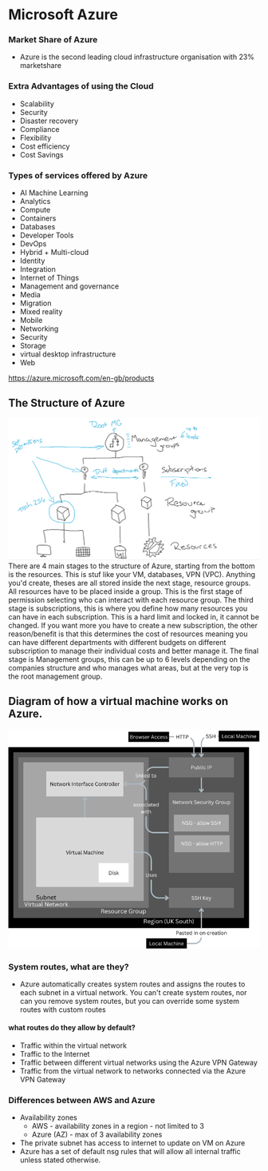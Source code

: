 # Microsoft Azure

### Market Share of Azure

- Azure is the second leading cloud infrastructure organisation with 23% marketshare

### Extra Advantages of using the Cloud

- Scalability
- Security
- Disaster recovery
- Compliance
- Flexibility
- Cost efficiency
- Cost Savings

### Types of services offered by Azure

- AI Machine Learning
- Analytics
- Compute
- Containers
- Databases
- Developer Tools
- DevOps
- Hybrid + Multi-cloud
- Identity
- Integration
- Internet of Things
- Management and governance
- Media
- Migration
- Mixed reality
- Mobile
- Networking
- Security
- Storage
- virtual desktop infrastructure
- Web

https://azure.microsoft.com/en-gb/products

## The Structure of Azure

![](images/azure-structure.png)
There are 4 main stages to the structure of Azure, starting from the bottom is the resources. This is stuf like your VM, databases, VPN (VPC). Anything you'd create, theses are all stored inside the next stage, resource groups. All resources have to be placed inside a group. This is the first stage of permission selecting who can interact with each resource group. The third stage is subscriptions, this is where you define how many resources you can have in each subscription. This is a hard limit and locked in, it cannot be changed. If you want more you have to create a new subscription, the other reason/benefit is that this determines the cost of resources meaning you can have different departments with different budgets on different subscription to manage their individual costs and better manage it. The final stage is Management groups, this can be up to 6 levels depending on the companies structure and who manages what areas, but at the very top is the root management group.


## Diagram of how a virtual machine works on Azure.

![](images/Region%20(UK%20South).png)


### System routes, what are they?

- Azure automatically creates system routes and assigns the routes to each subnet in a virtual network. You can't create system routes, nor can you remove system routes, but you can override some system routes with custom routes

#### what routes do they allow by default?

- Traffic within the virtual network
- Traffic to the Internet
- Traffic between different virtual networks using the Azure VPN Gateway
- Traffic from the virtual network to networks connected via the Azure VPN Gateway

### Differences between AWS and Azure

- Availability zones 
  - AWS - availability zones in a region - not limited to 3
  - Azure (AZ) - max of 3 availability zones
- The private subnet has access to internet to update on VM on Azure
- Azure has a set of default nsg rules that will allow all internal traffic unless stated otherwise.
